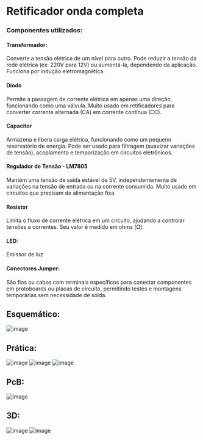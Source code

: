 # Retificador onda completa

### Componentes utilizados:
#### Transformador:
Converte a tensão elétrica de um nível para outro. Pode reduzir a tensão da rede elétrica (ex: 220V para 12V) ou aumentá-la, dependendo da aplicação. Funciona por indução eletromagnética.

#### Diodo
Permite a passagem de corrente elétrica em apenas uma direção, funcionando como uma válvula. Muito usado em retificadores para converter corrente alternada (CA) em corrente contínua (CC).

#### Capacitor
Armazena e libera carga elétrica, funcionando como um pequeno reservatório de energia. Pode ser usado para filtragem (suavizar variações de tensão), acoplamento e temporização em circuitos eletrônicos.

#### Regulador de Tensão - LM7805
Mantém uma tensão de saída estável de 5V, independentemente de variações na tensão de entrada ou na corrente consumida. Muito usado em circuitos que precisam de alimentação fixa.

#### Resistor
Limita o fluxo de corrente elétrica em um circuito, ajudando a controlar tensões e correntes. Seu valor é medido em ohms (Ω).

#### LED:
Emissor de luz

#### Conectores Jumper:
São fios ou cabos com terminais específicos para conectar componentes em protoboards ou placas de circuito, permitindo testes e montagens temporárias sem necessidade de solda.


## Esquemático:
![image](https://github.com/user-attachments/assets/d2988d58-ce88-4032-a87a-c69f43d55985)

## Prática:
![image](https://github.com/user-attachments/assets/e67626eb-0345-46b6-922f-20f38a4ef90b)
![image](https://github.com/user-attachments/assets/976edcc4-9de9-4341-bf30-8484d30ce3f8)
![image](https://github.com/user-attachments/assets/69d45d6d-48e4-4e1e-953b-f845e2decb7e)


## PcB:
![image](https://github.com/user-attachments/assets/b099d23e-6e01-4b4d-8c19-561b2034f7a3)

## 3D:
![image](https://github.com/user-attachments/assets/6ec56372-d491-4606-b210-12e8b1849709)
![image](https://github.com/user-attachments/assets/e5a3acbe-c877-453e-bcc6-39f4410ae05b)


